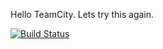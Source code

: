 Hello TeamCity. Lets try this again.

[![Build Status](https://jenkins.codinginfinity.com/buildStatus/icon?job=cos301integrationtestrepo)](https://jenkins.codinginfinity.com/job/cos301integrationtestrepo)
